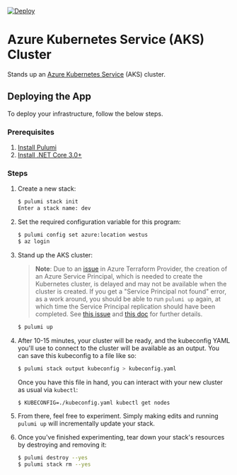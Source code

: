 [![Deploy](https://get.pulumi.com/new/button.svg)](https://app.pulumi.com/new)

# Azure Kubernetes Service (AKS) Cluster

Stands up an [Azure Kubernetes Service](https://azure.microsoft.com/en-us/services/kubernetes-service/) (AKS) cluster.

## Deploying the App

To deploy your infrastructure, follow the below steps.

### Prerequisites

1. [Install Pulumi](https://www.pulumi.com/docs/get-started/install/)
2. [Install .NET Core 3.0+](https://dotnet.microsoft.com/download)

### Steps

1. Create a new stack:

    ```sh
    $ pulumi stack init
    Enter a stack name: dev
    ```

1. Set the required configuration variable for this program:

    ```bash
    $ pulumi config set azure:location westus
    $ az login
    ```

4. Stand up the AKS cluster:

    > **Note**: Due to an [issue](https://github.com/terraform-providers/terraform-provider-azuread/issues/156) in Azure Terraform Provider, the
    > creation of an Azure Service Principal, which is needed to create the Kubernetes cluster, is delayed and may not
    > be available when the cluster is created.  If you get a "Service Principal not found" error, as a work around, you should be able to run `pulumi up`
    > again, at which time the Service Principal replication should have been completed. See [this issue](https://github.com/Azure/AKS/issues/1206) and
    > [this doc](https://docs.microsoft.com/en-us/azure/aks/troubleshooting#im-receiving-errors-that-my-service-principal-was-not-found-when-i-try-to-create-a-new-cluster-without-passing-in-an-existing-one)
    > for further details.

    ```bash
    $ pulumi up
    ```

5. After 10-15 minutes, your cluster will be ready, and the kubeconfig YAML you'll use to connect to the cluster will be available as an output. You can save this kubeconfig to a file like so:

    ```bash
    $ pulumi stack output kubeconfig > kubeconfig.yaml
    ```

    Once you have this file in hand, you can interact with your new cluster as usual via `kubectl`:

    ```bash
    $ KUBECONFIG=./kubeconfig.yaml kubectl get nodes
    ```
6. From there, feel free to experiment. Simply making edits and running `pulumi up` will incrementally update your stack.

7. Once you've finished experimenting, tear down your stack's resources by destroying and removing it:

    ```bash
    $ pulumi destroy --yes
    $ pulumi stack rm --yes
    ```
